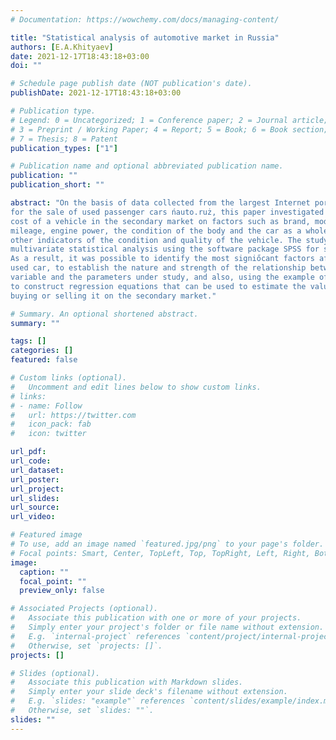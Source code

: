 ```yaml
---
# Documentation: https://wowchemy.com/docs/managing-content/

title: "Statistical analysis of automotive market in Russia"
authors: [E.A.Khityaev]
date: 2021-12-17T18:43:18+03:00
doi: ""

# Schedule page publish date (NOT publication's date).
publishDate: 2021-12-17T18:43:18+03:00

# Publication type.
# Legend: 0 = Uncategorized; 1 = Conference paper; 2 = Journal article;
# 3 = Preprint / Working Paper; 4 = Report; 5 = Book; 6 = Book section;
# 7 = Thesis; 8 = Patent
publication_types: ["1"]

# Publication name and optional abbreviated publication name.
publication: ""
publication_short: ""

abstract: "On the basis of data collected from the largest Internet portal in Russia with advertisements
for the sale of used passenger cars ńauto.ruż, this paper investigated the dependence of the
cost of a vehicle in the secondary market on factors such as brand, model, year of manufacture,
mileage, engine power, the condition of the body and the car as a whole, equipment and
other indicators of the condition and quality of the vehicle. The study used the methods of
multivariate statistical analysis using the software package SPSS for statistical data processing.
As a result, it was possible to identify the most signiőcant factors affecting the cost of a
used car, to establish the nature and strength of the relationship between the dependent
variable and the parameters under study, and also, using the example of speciőc car models,
to construct regression equations that can be used to estimate the value of a vehicle before
buying or selling it on the secondary market."

# Summary. An optional shortened abstract.
summary: ""

tags: []
categories: []
featured: false

# Custom links (optional).
#   Uncomment and edit lines below to show custom links.
# links:
# - name: Follow
#   url: https://twitter.com
#   icon_pack: fab
#   icon: twitter

url_pdf:
url_code:
url_dataset:
url_poster:
url_project:
url_slides:
url_source:
url_video:

# Featured image
# To use, add an image named `featured.jpg/png` to your page's folder. 
# Focal points: Smart, Center, TopLeft, Top, TopRight, Left, Right, BottomLeft, Bottom, BottomRight.
image:
  caption: ""
  focal_point: ""
  preview_only: false

# Associated Projects (optional).
#   Associate this publication with one or more of your projects.
#   Simply enter your project's folder or file name without extension.
#   E.g. `internal-project` references `content/project/internal-project/index.md`.
#   Otherwise, set `projects: []`.
projects: []

# Slides (optional).
#   Associate this publication with Markdown slides.
#   Simply enter your slide deck's filename without extension.
#   E.g. `slides: "example"` references `content/slides/example/index.md`.
#   Otherwise, set `slides: ""`.
slides: ""
---
```

